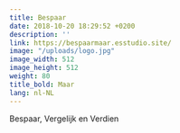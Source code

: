 ```yaml
---
title: Bespaar
date: 2018-10-20 18:29:52 +0200
description: ''
link: https://bespaarmaar.esstudio.site/
image: "/uploads/logo.jpg"
image_width: 512
image_height: 512
weight: 80
title_bold: Maar
lang: nl-NL
---
```

Bespaar, Vergelijk en Verdien